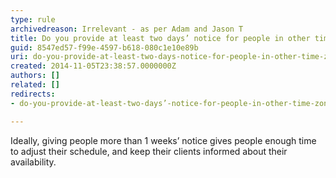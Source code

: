 ```yaml
---
type: rule
archivedreason: Irrelevant - as per Adam and Jason T
title: Do you provide at least two days’ notice for people in other time zones?
guid: 8547ed57-f99e-4597-b618-080c1e10e89b
uri: do-you-provide-at-least-two-days-notice-for-people-in-other-time-zones
created: 2014-11-05T23:38:57.0000000Z
authors: []
related: []
redirects:
- do-you-provide-at-least-two-days’-notice-for-people-in-other-time-zones

---
```


Ideally, giving people more than 1 weeks’ notice gives people enough time to adjust their schedule, and keep their clients informed about their availability.

<!--endintro-->
